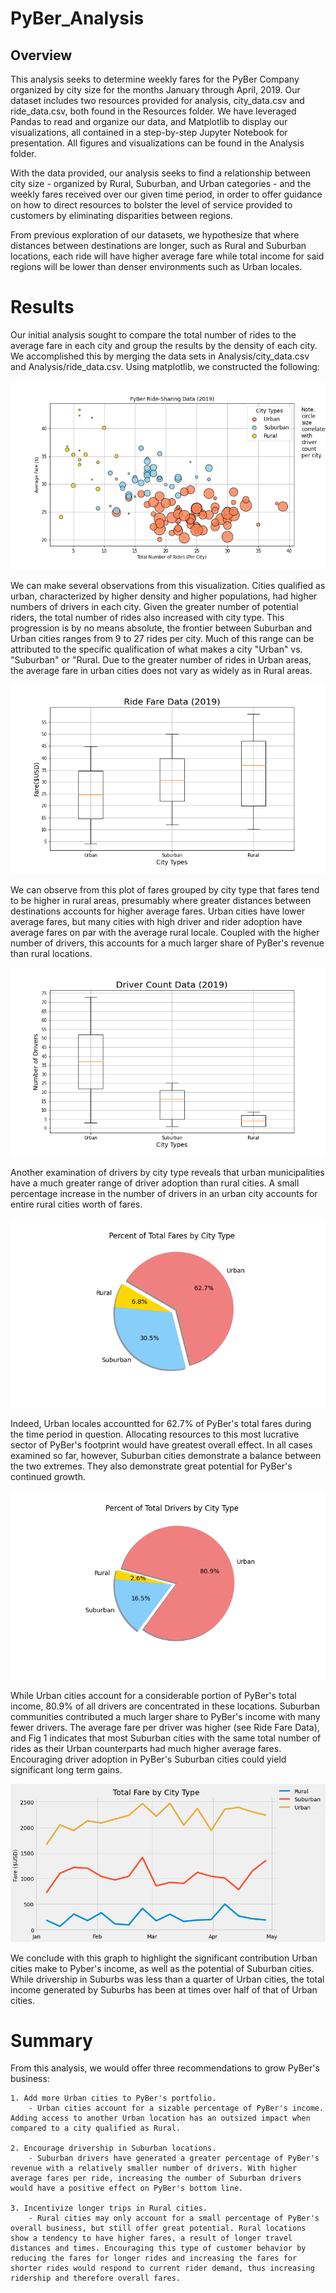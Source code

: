 # PyBer_Analysis

## Overview

This analysis seeks to determine weekly fares for the PyBer Company organized by city size for the months January through April, 2019. Our dataset includes two resources provided for analysis, city_data.csv and ride_data.csv, both found in the Resources folder. We have leveraged Pandas to read and organize our data, and Matplotlib to display our visualizations, all contained in a step-by-step Jupyter Notebook for presentation. All figures and visualizations can be found in the Analysis folder. 

With the data provided, our analysis seeks to find a relationship between city size - organized by Rural, Suburban, and Urban categories - and the weekly fares received over our given time period, in order to offer guidance on how to direct resources to bolster the level of service provided to customers by eliminating disparities between regions. 

From previous exploration of our datasets, we hypothesize that where distances between destinations are longer, such as Rural and Suburban locations, each ride will have higher average fare while total income for said regions will be lower than denser environments such as Urban locales. 

# Results

Our initial analysis sought to compare the total number of rides to the average fare in each city and group the results by the density of each city. We accomplished this by merging the data sets in Analysis/city_data.csv and Analysis/ride_data.csv. Using matplotlib, we constructed the following:

![Fig1, PyBer Ride-Sharing Data](https://github.com/ipbrieske/PyBer_Analysis/blob/main/Analysis/Fig1.png)

We can make several observations from this visualization. Cities qualified as urban, characterized by higher density and higher populations, had higher numbers of drivers in each city. Given the greater number of potential riders, the total number of rides also increased with city type. This progression is by no means absolute, the frontier between Suburban and Urban cities ranges from 9 to 27 rides per city. Much of this range can be attributed to the specific qualification of what makes a city "Urban" vs. "Suburban" or "Rural. Due to the greater number of rides in Urban areas, the average fare in urban cities does not vary as widely as in Rural areas. 

![Fig3, Ride Fare Data](https://github.com/ipbrieske/PyBer_Analysis/blob/main/Analysis/Fig3.png)

We can observe from this plot of fares grouped by city type that fares tend to be higher in rural areas, presumably where greater distances between destinations accounts for higher average fares. Urban cities have lower average fares, but many cities with high driver and rider adoption have average fares on par with the average rural locale. Coupled with the higher number of drivers, this accounts for a much larger share of PyBer's revenue than rural locations.

![Fig4, Driver Count Data](https://github.com/ipbrieske/PyBer_Analysis/blob/main/Analysis/Fig4.png)

Another examination of drivers by city type reveals that urban municipalities have a much greater range of driver adoption than rural cities. A small percentage increase in the number of drivers in an urban city accounts for entire rural cities worth of fares.  

![Fig5, Percent of Total Fares by City Type](https://github.com/ipbrieske/PyBer_Analysis/blob/main/Analysis/Fig5.png)

Indeed, Urban locales accountted for 62.7% of PyBer's total fares during the time period in question. Allocating resources to this most lucrative sector of PyBer's footprint would have greatest overall effect. In all cases examined so far, however, Suburban cities demonstrate a balance between the two extremes. They also demonstrate great potential for PyBer's continued growth.

![Fig7, Percent of Total Drivers by City Type](https://github.com/ipbrieske/PyBer_Analysis/blob/main/Analysis/Fig7.png)

While Urban cities account for a considerable portion of PyBer's total income, 80.9% of all drivers are concentrated in these locations. Suburban communities contributed a much larger share to PyBer's income with many fewer drivers. The average fare per driver was higher (see Ride Fare Data), and Fig 1 indicates that most Suburban cities with the same total number of rides as their Urban counterparts had much higher average fares. Encouraging driver adoption in PyBer's Suburban cities could yield significant long term gains. 

![Fig8, Total Fare by City Type](https://github.com/ipbrieske/PyBer_Analysis/blob/main/Analysis/Fig8.png)

We conclude with this graph to highlight the significant contribution Urban cities make to Pyber's income, as well as the potential of Suburban cities. While drivership in Suburbs was less than a quarter of Urban cities, the total income generated by Suburbs has been at times over half of that of Urban cities.

# Summary

From this analysis, we would offer three recommendations to grow PyBer's business:

	1. Add more Urban cities to PyBer's portfolio. 
		- Urban cities account for a sizable percentage of PyBer's income. Adding access to another Urban location has an outsized impact when compared to a city qualified as Rural. 

	2. Encourage drivership in Suburban locations. 
		- Suburban drivers have generated a greater percentage of PyBer's revenue with a relatively smaller number of drivers. With higher average fares per ride, increasing the number of Suburban drivers would have a positive effect on PyBer's bottom line. 

	3. Incentivize longer trips in Rural cities. 
		- Rural cities may only account for a small percentage of PyBer's overall business, but still offer great potential. Rural locations show a tendency to have higher fares, a result of longer travel distances and times. Encouraging this type of customer behavior by reducing the fares for longer rides and increasing the fares for shorter rides would respond to current rider demand, thus increasing ridership and therefore overall fares. 